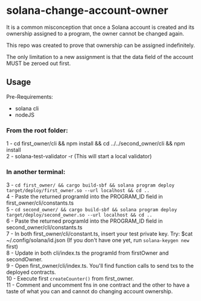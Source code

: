# solana-change-account-owner
It is a common misconception that once a Solana account is created and its ownership assigned to a program, the owner cannot be changed again.

This repo was created to prove that ownership can be assigned indefinitely.

The only limitation to a new assignment is that the data field of the account MUST be zeroed out first.

## Usage
Pre-Requirements:
* solana cli
* nodeJS

### From the root folder:
1 - cd first_owner/cli && npm install && cd ../../second_owner/cli && npm install  
2 - solana-test-validator -r (This will start a local validator)  

### In another terminal:
3 - `cd first_owner/ && cargo build-sbf && solana program deploy target/deploy/first_owner.so --url localhost && cd ..`  
4 - Paste the returned programId into the PROGRAM_ID field in first_owner/cli/constants.ts  
5 - `cd second_owner/ && cargo build-sbf && solana program deploy target/deploy/second_owner.so --url localhost && cd ..`  
6 - Paste the returned programId into the PROGRAM_ID field in second_owner/cli/constants.ts  
7 - In both first_owner/cli/constant.ts, insert your test private key. Try: $cat ~/.config/solana/id.json (If you don't have one yet, run `solana-keygen new` first)  
8 - Update in both cli/index.ts the programId from firstOwner and secondOwner.   
9 - Open first_owner/cli/index.ts. You'll find function calls to send txs to the deployed contracts.  
10 - Execute first `createCounter()` from first_owner.   
11 - Comment and uncomment fns in one contract and the other to have a taste of what you can and cannot do changing account ownership.  
